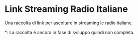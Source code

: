 # Link Streaming Radio Italiane

Una raccolta di link per ascoltare in streaming le radio italiane.

*: La raccolta è ancora in fase di sviluppo quindi non completa.
